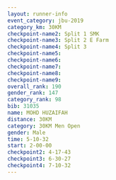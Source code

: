 ```yaml
---
layout: runner-info 
event_category: jbu-2019 
category_km: 30KM 
checkpoint-name2: Split 1 SMK 
checkpoint-name3: Split 2 E Farm 
checkpoint-name4: Split 3 
checkpoint-name5: 
checkpoint-name6: 
checkpoint-name7: 
checkpoint-name8: 
checkpoint-name9: 
overall_rank: 190
gender_rank: 147
category_rank: 98
bib: 31035
name: MOHD HUZAIFAH
distance: 30KM
category: 30KM Men Open
gender: Male
time: 5-10-32
start: 2-00-00
checkpoint2: 4-17-43
checkpoint3: 6-30-27
checkpoint4: 7-10-32
---
```

